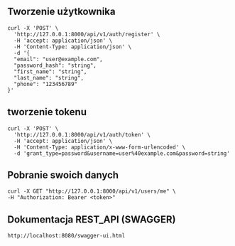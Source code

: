 ## Tworzenie użytkownika
```
curl -X 'POST' \
  'http://127.0.0.1:8000/api/v1/auth/register' \
  -H 'accept: application/json' \
  -H 'Content-Type: application/json' \
  -d '{
  "email": "user@example.com",
  "password_hash": "string",
  "first_name": "string",
  "last_name": "string",
  "phone": "123456789"
}'
```
## tworzenie tokenu
```
curl -X 'POST' \
  'http://127.0.0.1:8000/api/v1/auth/token' \
  -H 'accept: application/json' \
  -H 'Content-Type: application/x-www-form-urlencoded' \
  -d 'grant_type=password&username=user%40example.com&password=string'
```

## Pobranie swoich danych
```
curl -X GET "http://127.0.0.1:8000/api/v1/users/me" \
-H "Authorization: Bearer <token>"
```


## Dokumentacja REST_API (SWAGGER)

```
http://localhost:8080/swagger-ui.html
```